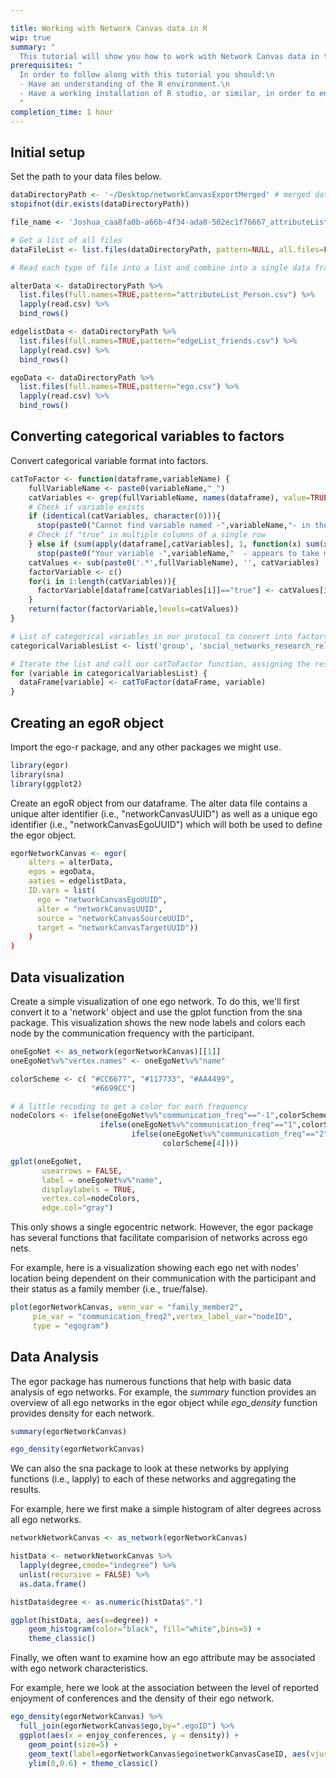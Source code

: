 ```yaml
---

title: Working with Network Canvas data in R
wip: true
summary: "
  This tutorial will show you how to work with Network Canvas data in the R statistics environment."
prerequisites: "
  In order to follow along with this tutorial you should:\n
  - Have an understanding of the R environment.\n
  - Have a working installation of R studio, or similar, in order to enter commands.\n
  "
completion_time: 1 hour
---
```

## Initial setup

Set the path to your data files below.

```R
dataDirectoryPath <- '~/Desktop/networkCanvasExportMerged' # merged dataset used for now
stopifnot(dir.exists(dataDirectoryPath))

file_name <- 'Joshua_caa8fa0b-a66b-4f34-ada0-502ec1f76667_attributeList_Person.csv'

# Get a list of all files
dataFileList <- list.files(dataDirectoryPath, pattern=NULL, all.files=FALSE, full.names=TRUE)

# Read each type of file into a list and combine into a single data frame

alterData <- dataDirectoryPath %>%
  list.files(full.names=TRUE,pattern="attributeList_Person.csv") %>%
  lapply(read.csv) %>%
  bind_rows()

edgelistData <- dataDirectoryPath %>%
  list.files(full.names=TRUE,pattern="edgeList_friends.csv") %>%
  lapply(read.csv) %>%
  bind_rows()

egoData <- dataDirectoryPath %>%
  list.files(full.names=TRUE,pattern="ego.csv") %>%
  lapply(read.csv) %>%
  bind_rows()
```

## Converting categorical variables to factors

Convert categorical variable format into factors. 

```R
catToFactor <- function(dataframe,variableName) {
    fullVariableName <- paste0(variableName,"_")
    catVariables <- grep(fullVariableName, names(dataframe), value=TRUE)
    # Check if variable exists
    if (identical(catVariables, character(0))){
      stop(paste0("Cannot find variable named -",variableName,"- in the data"))
    # Check if "true" in multiple columns of a single row
    } else if (sum(apply(dataframe[,catVariables], 1, function(x) sum(x %in% "true")>1))>0) {
      stop(paste0("Your variable -",variableName,"  - appears to take multiple values.")) }
    catValues <- sub(paste0('.*',fullVariableName), '', catVariables)
    factorVariable <- c()
    for(i in 1:length(catVariables)){
      factorVariable[dataframe[catVariables[i]]=="true"] <- catValues[i]
    }
    return(factor(factorVariable,levels=catValues))
}

# List of categorical variables in our protocol to convert into factors
categoricalVariablesList <- list('group', 'social_networks_research_relationship')

# Iterate the list and call our catToFactor function, assigning the result to a new column in our dataframe
for (variable in categoricalVariablesList) {
  dataFrame[variable] <- catToFactor(dataFrame, variable)
}
```

## Creating an egoR object

Import the ego-r package, and any other packages we might use.

```R
library(egor)
library(sna)
library(ggplot2)
```

Create an egoR object from our dataframe. The alter data file contains a unique alter identifier (i.e., "networkCanvasUUID") as well as a unique ego identifier (i.e., "networkCanvasEgoUUID") which will both be used to define the egor object.

```R
egorNetworkCanvas <- egor(
    alters = alterData,
    egos = egoData,
    aaties = edgelistData,
    ID.vars = list(
      ego = "networkCanvasEgoUUID",
      alter = "networkCanvasUUID",
      source = "networkCanvasSourceUUID",
      target = "networkCanvasTargetUUID"))
    )
)
```

## Data visualization

Create a simple visualization of one ego network. To do this, we'll first convert it to a 'network' object and use the gplot function from the sna package. This visualization shows the new node labels and colors each node by the communication frequency with the participant.

```R
oneEgoNet <- as_network(egorNetworkCanvas)[[1]]
oneEgoNet%v%"vertex.names" <- oneEgoNet%v%"name"

colorScheme <- c( "#CC6677", "#117733", "#AA4499",
                  "#6699CC")

# A little recoding to get a color for each frequency
nodeColors <- ifelse(oneEgoNet%v%"communication_freq"=="-1",colorScheme[1],
                    ifelse(oneEgoNet%v%"communication_freq"=="1",colorScheme[2],
                           ifelse(oneEgoNet%v%"communication_freq"=="2",colorScheme[3],
                                  colorScheme[4])))

gplot(oneEgoNet,
       usearrows = FALSE,
       label = oneEgoNet%v%"name",
       displaylabels = TRUE,
       vertex.col=nodeColors,
       edge.col="gray")
```

This only shows a single egocentric network. However, the egor package has several functions that facilitate comparision of networks across ego nets. 

For example, here is a visualization showing each ego net with nodes' location being dependent on their communication with the participant and their status as a family member (i.e., true/false).

```R
plot(egorNetworkCanvas, venn_var = "family_member2",
     pie_var = "communication_freq2",vertex_label_var="nodeID",
     type = "egogram")
```

## Data Analysis

The egor package has numerous functions that help with basic data analysis of ego networks. For example, the *summary* function provides an overview of all ego networks in the egor object while *ego_density* function provides density for each network.

```R
summary(egorNetworkCanvas)

ego_density(egorNetworkCanvas)
```

We can also the sna package to look at these networks by applying functions (i.e., lapply) to each of these networks and aggregating the results. 

For example, here we first make a simple histogram of alter degrees across all ego networks.

```R
networkNetworkCanvas <- as_network(egorNetworkCanvas)

histData <- networkNetworkCanvas %>%
  lapply(degree,cmode="indegree") %>%
  unlist(recursive = FALSE) %>%
  as.data.frame()

histData$degree <- as.numeric(histData$".")

ggplot(histData, aes(x=degree)) +
    geom_histogram(color="black", fill="white",bins=5) +
    theme_classic()
```

Finally, we often want to examine how an ego attribute may be associated with ego network characteristics.

For example, here we look at the association between the level of reported enjoyment of conferences and the density of their ego network.

```R
ego_density(egorNetworkCanvas) %>%
  full_join(egorNetworkCanvas$ego,by=".egoID") %>%
  ggplot(aes(x = enjoy_conferences, y = density)) +
    geom_point(size=5) +
    geom_text(label=egorNetworkCanvas$ego$networkCanvasCaseID, aes(vjust=c(-1.5))) +
    ylim(0,0.6) + theme_classic()
```





